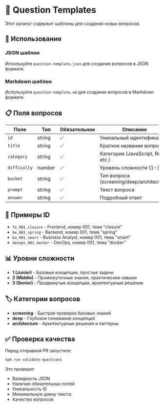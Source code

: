 # 📝 Question Templates

Этот каталог содержит шаблоны для создания новых вопросов.

## 🎯 Использование

### JSON шаблон
Используйте `question-template.json` для создания вопросов в JSON формате.

### Markdown шаблон  
Используйте `question-template.md` для создания вопросов в Markdown формате.

## 📋 Поля вопросов

| Поле | Тип | Обязательное | Описание |
|------|-----|--------------|----------|
| `id` | string | ✅ | Уникальный идентификатор |
| `title` | string | ✅ | Краткое название вопроса |
| `category` | string | ✅ | Категория (JavaScript, React, etc.) |
| `difficulty` | number | ✅ | Уровень сложности (1-3) |
| `bucket` | string | ✅ | Тип вопроса (screening/deep/architecture) |
| `prompt` | string | ✅ | Текст вопроса |
| `answer` | string | ✅ | Подробный ответ |

## 🎨 Примеры ID

- `fe_001_closure` - Frontend, номер 001, тема "closure"
- `be_001_spring` - Backend, номер 001, тема "spring"
- `ba_001_smart` - Business Analyst, номер 001, тема "smart"
- `devops_001_docker` - DevOps, номер 001, тема "docker"

## 📊 Уровни сложности

- **1 (Junior)** - Базовые концепции, простые задачи
- **2 (Middle)** - Промежуточные знания, практические навыки  
- **3 (Senior)** - Продвинутые концепции, архитектурные решения

## 🏷️ Категории вопросов

- **screening** - Быстрая проверка базовых знаний
- **deep** - Глубокое понимание концепций
- **architecture** - Архитектурные решения и паттерны

## ✅ Проверка качества

Перед отправкой PR запустите:

```bash
npm run validate-questions
```

Это проверит:
- Валидность JSON
- Наличие обязательных полей
- Уникальность ID
- Минимальную длину текста
- Качество вопросов
